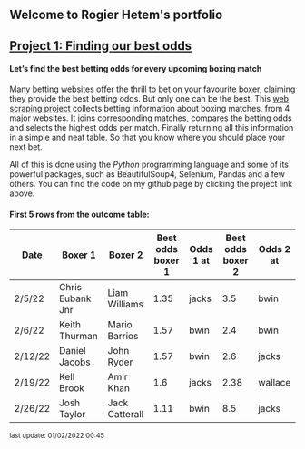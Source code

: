 ## Welcome to Rogier Hetem's portfolio

## [Project 1: Finding our best odds](https://github.com/Roggebroodje/betting_on_boxing_matches)
#### Let’s find the best betting odds for every upcoming boxing match
Many betting websites offer the thrill to bet on your favourite boxer, claiming they provide the best betting odds. But only one can be the best. This [web scraping project](https://github.com/Roggebroodje/betting_on_boxing_matches) collects betting information about boxing matches, from 4 major websites. It joins corresponding matches, compares the betting odds and selects the highest odds per match. Finally returning all this information in a simple and neat table. So that you know where you should place your next bet.

All of this is done using the _Python_ programming language and some of its powerful packages, such as BeautifulSoup4, Selenium, Pandas and a few others. You can find the code on my github page by clicking the project link above. 

#### First 5 rows from the outcome table:

 | Date | Boxer 1 | Boxer 2 | Best odds boxer 1 | Odds 1 at | Best odds boxer 2 | Odds 2 at | 
 | ------ | ------ | ------ | ------ | ------ | ------ | ------ | 
 | 2/5/22 |  Chris Eubank Jnr  |   Liam Williams | 1.35 | jacks | 3.5 | bwin | 
 | 2/6/22 |  Keith Thurman  |   Mario Barrios | 1.57 | bwin | 2.4 | bwin | 
 | 2/12/22 |  Daniel Jacobs  |   John Ryder | 1.57 | bwin | 2.6 | jacks | 
 | 2/19/22 |  Kell Brook  |   Amir Khan | 1.6 | jacks | 2.38 | wallace | 
 | 2/26/22 |  Josh Taylor  |   Jack Catterall | 1.11 | bwin | 8.5 | jacks | 

<sup> last update: 01/02/2022 00:45 <sub>
